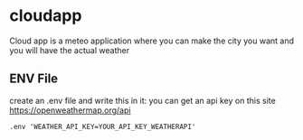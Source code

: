 # cloudapp

Cloud app is a meteo application where you can make the city you want and you will have the actual weather

## ENV File

create an .env file and write this in it:
you can get an api key on this site https://openweathermap.org/api

```
.env 'WEATHER_API_KEY=YOUR_API_KEY_WEATHERAPI'
```

